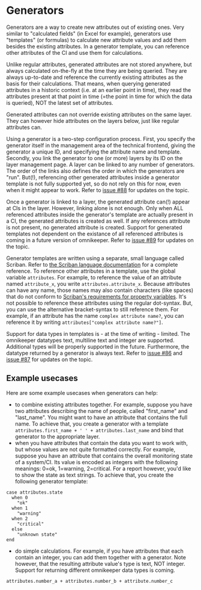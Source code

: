 # Generators

Generators are a way to create new attributes out of existing ones. Very similar to "calculated fields" (in Excel for example), generators use "templates" (or formulas) to calculate new attribute values and add them besides the existing attributes. In a generator template, you can reference other attributes of the CI and use them for calculations.

Unlike regular attributes, generated attributes are not stored anywhere, but always calculated on-the-fly at the time they are being queried. They are always up-to-date and reference the currently existing attributes as the basis for their calculations. That means, when querying generated attributes in a historic context (i.e. at an earlier point in time), they read the attributes present at that point in time (=the point in time for which the data is queried), NOT the latest set of attributes.

Generated attributes can not override existing attributes on the same layer. They can however hide attributes on the layers below, just like regular attributes can. 

Using a generator is a two-step configuration process. First, you specify the generator itself in the management area of the technical frontend, giving the generator a unique ID, and specifying the attribute name and template. Secondly, you link the generator to one (or more) layers by its ID on the layer management page. A layer can be linked to any number of generators. The order of the links also defines the order in which the generators are "run". But(!), referencing other generated attributes inside a generator template is not fully supported yet, so do not rely on this for now, even when it might appear to work. Refer to [issue #88](https://github.com/max-bytes/omnikeeper/issues/88) for updates on the topic.

Once a generator is linked to a layer, the generated attribute can(!) appear at CIs in the layer. However, linking alone is not enough. Only when ALL referenced attributes inside the generator's template are actually present in a CI, the generated attributes is created as well. If any references attribute is not present, no generated attribute is created. Support for generated templates not dependent on the existance of all referenced attributes is coming in a future version of omnikeeper. Refer to [issue #89](https://github.com/max-bytes/omnikeeper/issues/89) for updates on the topic.

Generator templates are written using a separate, small language called Scriban. Refer to [the Scriban language documentation](https://github.com/scriban/scriban/blob/master/doc/language.md) for a complete reference. To reference other attributes in a template, use the global variable `attributes`. For example, to reference the value of an attribute named `attribute_x`, you write `attributes.attribute_x`. Because attributes can have any name, those names may also contain characters (like spaces) that do not conform to [Scriban's requirements for property variables](https://github.com/scriban/scriban/blob/master/doc/language.md#4-variables). It's not possible to reference these attributes using the regular dot-syntax. But, you can use the alternative bracket-syntax to still reference them. For example, if an attribute has the name `complex attribute name?`, you can reference it by writing `attributes["complex attribute name?"]`.

Support for data types in templates is - at the time of writing - limited. The omnikeeper datatypes text, multiline text and integer are supported. Additional types will be properly supported in the future. Furthermore, the datatype returned by a generator is always text. Refer to [issue #86](https://github.com/max-bytes/omnikeeper/issues/86) and [issue #87](https://github.com/max-bytes/omnikeeper/issues/87) for updates on the topic.

## Example usecases
Here are some example usecases when generators can help:
- to combine existing attributes together. For example, suppose you have two attributes describing the name of people, called "first_name" and "last_name". You might want to have an attribute that contains the full name. To achieve that, you create a generator with a template `attributes.first_name + ' ' + attributes.last_name` and bind that generator to the appropriate layer.
- when you have attributes that contain the data you want to work with, but whose values are not quite formatted correctly. For example, suppose you have an attribute that contains the overall monitoring state of a system/CI. Its value is encoded as integers with the following meanings: 0=ok, 1=warning, 2=critical. For a report however, you'd like to show the state as text strings. To achieve that, you create the following generator template:
```
case attributes.state
  when 0
    "ok"
  when 1
    "warning"
  when 2
    "critical"
  else
    "unknown state"
end
```
- do simple calculations. For example, if you have attributes that each contain an integer, you can add them together with a generator. Note however, that the resulting attribute value's type is text, NOT integer. Support for returning different omnikeeper data types is coming.
```
attributes.number_a + attributes.number_b + attribute.number_c
```
